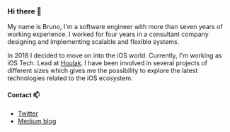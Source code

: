 ### Hi there 👋

My name is Bruno, I'm a software engineer with more than seven years of working experience. I worked for four years in a consultant company designing and implementing scalable and flexible systems.

In 2018 I decided to move on into the iOS world. Currently, I'm working as iOS Tech. Lead at [Houlak](www.houlak.com). I have been involved in several projects of different sizes which gives me the possibility to explore the latest technologies related to the iOS ecosystem.

#### Contact :mailbox:
- [Twitter](www.twitter.com/b_lorenzo10)
- [Medium blog](https://medium.com/@bruno-lorenzop)
